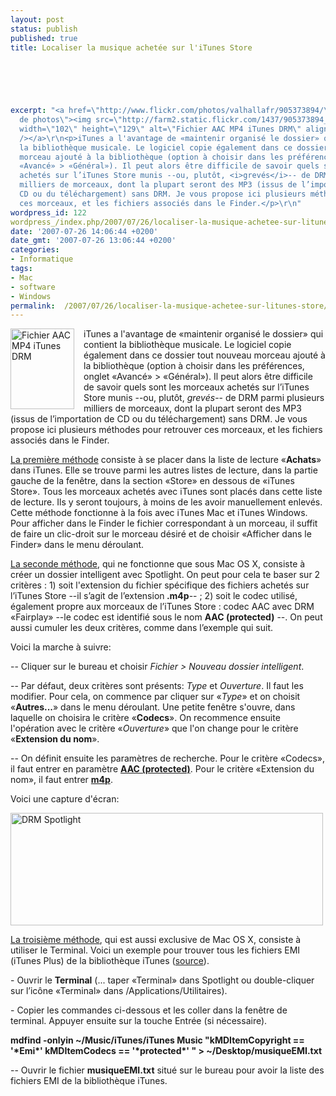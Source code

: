 ```yaml
---
layout: post
status: publish
published: true
title: Localiser la musique achetée sur l'iTunes Store

  
  



excerpt: "<a href=\"http://www.flickr.com/photos/valhallafr/905373894/\" title=\"Partage
  de photos\"><img src=\"http://farm2.static.flickr.com/1437/905373894_9addbcc661_o.jpg\"
  width=\"102\" height=\"129\" alt=\"Fichier AAC MP4 iTunes DRM\" align=\"left\" style=\"margin-right:15px;\"
  /></a>\r\n<p>iTunes a l'avantage de «maintenir organisé le dossier» qui contient
  la bibliothèque musicale. Le logiciel copie également dans ce dossier tout nouveau
  morceau ajouté à la bibliothèque (option à choisir dans les préférences, onglet
  «Avancé» > «Général»). Il peut alors être difficile de savoir quels sont les morceaux
  achetés sur l’iTunes Store munis --ou, plutôt, <i>grevés</i>-- de DRM parmi plusieurs
  milliers de morceaux, dont la plupart seront des MP3 (issus de l’importation de
  CD ou du téléchargement) sans DRM. Je vous propose ici plusieurs méthodes pour retrouver
  ces morceaux, et les fichiers associés dans le Finder.</p>\r\n"
wordpress_id: 122
wordpress_/index.php/2007/07/26/localiser-la-musique-achetee-sur-litunes-stores/
date: '2007-07-26 14:06:44 +0200'
date_gmt: '2007-07-26 13:06:44 +0200'
categories:
- Informatique
tags:
- Mac
- software
- Windows
permalink:  /2007/07/26/localiser-la-musique-achetee-sur-litunes-store/
---
```

<p><a href="http://www.flickr.com/photos/valhallafr/905373894/" title="Partage de photos"><img src="http://farm2.static.flickr.com/1437/905373894_9addbcc661_o.jpg" width="102" height="129" alt="Fichier AAC MP4 iTunes DRM" align="left" style="margin-right:15px;" /></a></p>
<p>iTunes a l'avantage de «maintenir organisé le dossier» qui contient la bibliothèque musicale. Le logiciel copie également dans ce dossier tout nouveau morceau ajouté à la bibliothèque (option à choisir dans les préférences, onglet «Avancé» > «Général»). Il peut alors être difficile de savoir quels sont les morceaux achetés sur l’iTunes Store munis --ou, plutôt, <i>grevés</i>-- de DRM parmi plusieurs milliers de morceaux, dont la plupart seront des MP3 (issus de l’importation de CD ou du téléchargement) sans DRM. Je vous propose ici plusieurs méthodes pour retrouver ces morceaux, et les fichiers associés dans le Finder.</p>
<p><a id="more"></a><a id="more-122"></a></p>
<p></p>
<p><u>La première méthode</u> consiste à se placer dans la liste de lecture «<b>Achats</b>» dans iTunes. Elle se trouve parmi les autres listes de lecture, dans la partie gauche de la fenêtre, dans la section «Store» en dessous de «iTunes Store». Tous les morceaux achetés avec iTunes sont placés dans cette liste de lecture. Ils y seront toujours, à moins de les avoir manuellement enlevés. Cette méthode fonctionne à la fois avec iTunes Mac et iTunes Windows. Pour afficher dans le Finder le fichier correspondant à un morceau, il suffit de faire un clic-droit sur le morceau désiré et de choisir «Afficher dans le Finder» dans le menu déroulant.</p>
<p></p>
<p><u>La seconde méthode</u>, qui ne fonctionne que sous Mac OS X, consiste à créer un dossier intelligent avec Spotlight. On peut pour cela te baser sur 2 critères : 1) soit l'extension du fichier spécifique des fichiers achetés sur l’iTunes Store --il s’agit de l’extension<b> </b><b>.m4p</b>-- ; 2) soit le codec utilisé, également propre aux morceaux de l’iTunes Store : codec AAC avec DRM «Fairplay» --le codec est identifié sous le nom <b>AAC (protected)</b> --. On peut aussi cumuler les deux critères, comme dans l’exemple qui suit.</p></p>
<p>Voici la marche à suivre:</p>
<p>-- Cliquer sur le bureau et choisir <i>Fichier > Nouveau dossier intelligent</i>.</p>
<p>-- Par défaut, deux critères sont présents: <i>Type</i> et <i>Ouverture</i>. Il faut les modifier. Pour cela, on commence par cliquer sur «<i>Type</i>» et on choisit «<b>Autres...</b>» dans le menu déroulant. Une petite fenêtre s'ouvre, dans laquelle on choisira le critère «<b>Codecs</b>». On recommence ensuite l'opération avec le critère «<i>Ouverture</i>» que l'on change pour le critère «<b>Extension du nom</b>».</p>
<p>-- On définit ensuite les paramètres de recherche. Pour le critère «Codecs», il faut entrer en paramètre <u><b>AAC (protected)</b></u>. Pour le critère «Extension du nom», il faut entrer <u><b>m4p</b></u>.</p>
<p></p>
<p>Voici une capture d'écran:</p>
<p><a href="http://www.flickr.com/photos/valhallafr/903109478/" title="Partage de photos"><img src="http://farm2.static.flickr.com/1343/903109478_adce61adef.jpg" width="500" height="180" alt="DRM Spotlight" /></a></p>
<p></p>
<p><u>La troisième méthode</u>, qui est aussi exclusive de Mac OS X, consiste à utiliser le Terminal. Voici un exemple pour trouver tous les fichiers EMI (iTunes Plus) de la bibliothèque iTunes (<span class="s2"><a href="http://www.macosxhints.com/article.php?story=20070404130313429">source</a></span>).</p>
<p></p>
<p>- Ouvrir le <b>Terminal</b> (... taper «Terminal» dans Spotlight ou double-cliquer sur l’icône «Terminal» dans /Applications/Utilitaires).</p>
<p>- Copier les commandes ci-dessous et les coller dans la fenêtre de terminal. Appuyer ensuite sur la touche Entrée (si nécessaire).</p>
<p></p>
<p class="Code"><b>mdfind -onlyin ~/Music/iTunes/iTunes Music "kMDItemCopyright == '*Emi*' kMDItemCodecs == '*protected*' " &gt; ~/Desktop/musiqueEMI.txt</b></p>
<p></p>
<p>-- Ouvrir le fichier <b>musiqueEMI.txt</b> situé sur le bureau pour avoir la liste des fichiers EMI de la bibliothèque iTunes.</p>
